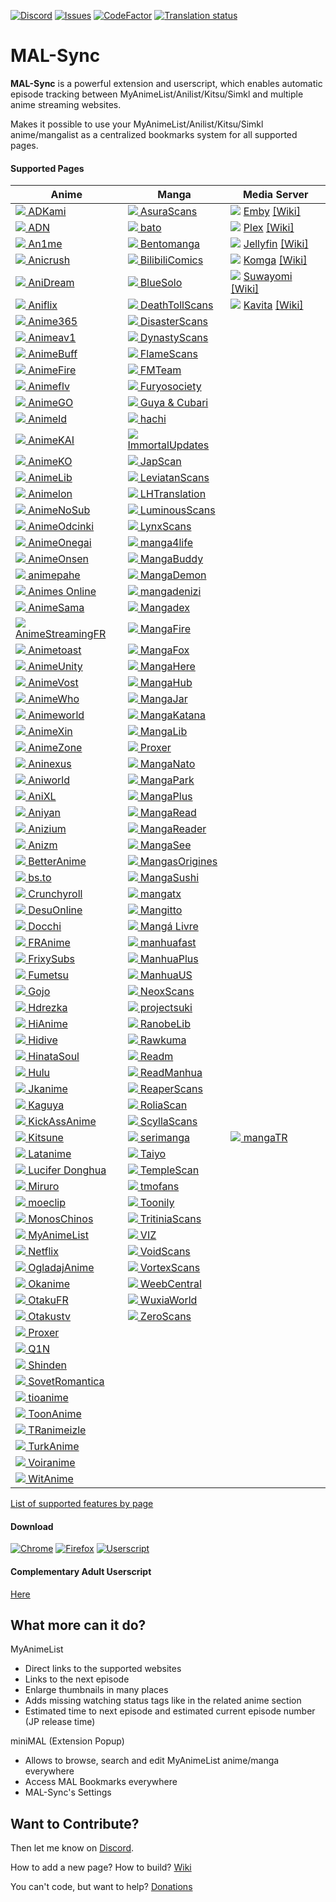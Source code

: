 [![Discord](https://img.shields.io/discord/358599430502481920.svg?style=flat-square&logo=discord&label=Chat%20%2F%20Support&colorB=7289DA)](https://discord.com/invite/cTH4yaw)
[![Issues](https://img.shields.io/github/issues/MALSync/MALSync.svg?style=flat-square&logo=github&logoColor=white)](https://github.com/MALSync/MALSync/issues)
[![CodeFactor](https://www.codefactor.io/repository/github/MALSync/MALSync/badge)](https://www.codefactor.io/repository/github/MALSync/MALSync)
[![Translation status](https://translate.malsync.moe/widgets/mal-sync/-/extension/svg-badge.svg)](https://translate.malsync.moe/engage/mal-sync/)

# MAL-Sync

**MAL-Sync** is a powerful extension and userscript, which enables automatic episode tracking between MyAnimeList/Anilist/Kitsu/Simkl and multiple anime streaming websites.

Makes it possible to use your MyAnimeList/Anilist/Kitsu/Simkl anime/mangalist as a centralized bookmarks system for all supported pages.

#### **Supported Pages** <a id="anchor-link"></a>

<!--pages-->
  <table>
    <thead>
      <tr>
        <th>Anime</th>
        <th>Manga</th>
        <th>Media Server</th>
      </tr>
    </thead>
    <tbody>
      <tr>
                <td><a href="https://www.adkami.com/"><img src="https://favicon.malsync.moe/?domain=https://www.adkami.com/"> ADKami</a></td>
                <td><a href="https://asuratoon.com"><img src="https://favicon.malsync.moe/?domain=https://asuratoon.com"> AsuraScans</a></td>
                <td><a href="http://app.emby.media"><img src="https://favicon.malsync.moe/?domain=app.emby.media"></a> <a href="http://app.emby.media">Emby</a> <a href="https://github.com/MALSync/MALSync/wiki/Emby-Plex#emby">[Wiki]</a></td>
              </tr><tr>
                <td><a href="https://animationdigitalnetwork.com"><img src="https://favicon.malsync.moe/?domain=https://animationdigitalnetwork.com"> ADN</a></td>
                <td><a href="https://bato.to"><img src="https://favicon.malsync.moe/?domain=https://bato.to"> bato</a></td>
                <td><a href="http://app.plex.tv"><img src="https://favicon.malsync.moe/?domain=http://app.plex.tv"></a> <a href="http://app.plex.tv">Plex</a> <a href="https://github.com/MALSync/MALSync/wiki/Emby-Plex#plex">[Wiki]</a></td>
              </tr><tr>
                <td><a href="https://an1me.to"><img src="https://favicon.malsync.moe/?domain=https://an1me.to"> An1me</a></td>
                <td><a href="https://bentomanga.com"><img src="https://favicon.malsync.moe/?domain=https://bentomanga.com"> Bentomanga</a></td>
                <td><a href="https://jellyfin.org/"><img src="https://favicon.malsync.moe/?domain=https://jellyfin.org/"></a> <a href="https://jellyfin.org/">Jellyfin</a> <a href="https://github.com/MALSync/MALSync/wiki/Emby-Plex#jellyfin">[Wiki]</a></td>
              </tr><tr>
                <td><a href="https://anicrush.to"><img src="https://favicon.malsync.moe/?domain=https://anicrush.to"> Anicrush</a></td>
                <td><a href="https://manga.bilibili.com"><img src="https://favicon.malsync.moe/?domain=https://manga.bilibili.com"> BilibiliComics</a></td>
                <td><a href="https://komga.org/"><img src="https://favicon.malsync.moe/?domain=https://komga.org/"></a> <a href="https://komga.org/">Komga</a> <a href="https://github.com/MALSync/MALSync/wiki/Emby-Plex#komga">[Wiki]</a></td>
              </tr><tr>
                <td><a href="https://anidream.cc"><img src="https://favicon.malsync.moe/?domain=https://anidream.cc"> AniDream</a></td>
                <td><a href="https://www.bluesolo.org"><img src="https://favicon.malsync.moe/?domain=https://www.bluesolo.org"> BlueSolo</a></td>
                <td><a href="https://suwayomi.org/"><img src="https://favicon.malsync.moe/?domain=https://suwayomi-webui-preview.github.io/"></a> <a href="https://suwayomi.org/">Suwayomi</a> <a href="https://github.com/MALSync/MALSync/wiki/Emby-Plex#suwayomi">[Wiki]</a></td>
              </tr><tr>
                <td><a href="https://aniflix.cc"><img src="https://favicon.malsync.moe/?domain=https://aniflix.cc"> Aniflix</a></td>
                <td><a href="https://reader.deathtollscans.net"><img src="https://favicon.malsync.moe/?domain=https://reader.deathtollscans.net"> DeathTollScans</a></td>
                <td><a href="https://www.kavitareader.com/"><img src="https://favicon.malsync.moe/?domain=https://www.kavitareader.com/"></a> <a href="https://www.kavitareader.com/">Kavita</a> <a href="https://github.com/MALSync/MALSync/wiki/Emby-Plex#kavita">[Wiki]</a></td>
              </tr><tr>
                <td><a href="https://smotret-anime.org"><img src="https://favicon.malsync.moe/?domain=https://smotret-anime.org"> Anime365</a></td>
                <td><a href="https://disasterscans.com"><img src="https://favicon.malsync.moe/?domain=https://disasterscans.com"> DisasterScans</a></td>
                <td></td>
              </tr><tr>
                <td><a href="https://animeav1.com"><img src="https://favicon.malsync.moe/?domain=https://animeav1.com"> Animeav1</a></td>
                <td><a href="https://dynasty-scans.com"><img src="https://favicon.malsync.moe/?domain=https://dynasty-scans.com"> DynastyScans</a></td>
                <td></td>
              </tr><tr>
                <td><a href="https://animebuff.ru"><img src="https://favicon.malsync.moe/?domain=https://animebuff.ru"> AnimeBuff</a></td>
                <td><a href="https://flamecomics.xyz"><img src="https://favicon.malsync.moe/?domain=https://flamecomics.xyz"> FlameScans</a></td>
                <td></td>
              </tr><tr>
                <td><a href="https://animefire.net"><img src="https://favicon.malsync.moe/?domain=https://animefire.net"> AnimeFire</a></td>
                <td><a href="https://fmteam.fr"><img src="https://favicon.malsync.moe/?domain=https://fmteam.fr"> FMTeam</a></td>
                <td></td>
              </tr><tr>
                <td><a href="https://animeflv.net"><img src="https://favicon.malsync.moe/?domain=https://animeflv.net"> Animeflv</a></td>
                <td><a href="https://furyosociety.com/"><img src="https://favicon.malsync.moe/?domain=https://furyosociety.com/"> Furyosociety</a></td>
                <td></td>
              </tr><tr>
                <td><a href="https://animego.org"><img src="https://favicon.malsync.moe/?domain=https://animego.org"> AnimeGO</a></td>
                <td><a href="https://guya.moe"><img src="https://favicon.malsync.moe/?domain=https://guya.moe"> Guya & Cubari</a></td>
                <td></td>
              </tr><tr>
                <td><a href="https://www.animeid.tv"><img src="https://favicon.malsync.moe/?domain=https://www.animeid.tv"> AnimeId</a></td>
                <td><a href="https://hachi.moe"><img src="https://favicon.malsync.moe/?domain=https://hachi.moe"> hachi</a></td>
                <td></td>
              </tr><tr>
                <td><a href="https://animekai.bz"><img src="https://favicon.malsync.moe/?domain=https://animekai.bz"> AnimeKAI</a></td>
                <td><a href="https://immortalupdates.com"><img src="https://favicon.malsync.moe/?domain=https://immortalupdates.com"> ImmortalUpdates</a></td>
                <td></td>
              </tr><tr>
                <td><a href="https://animeko.co"><img src="https://favicon.malsync.moe/?domain=https://animeko.co"> AnimeKO</a></td>
                <td><a href="https://www.japscan.ws"><img src="https://favicon.malsync.moe/?domain=https://www.japscan.ws"> JapScan</a></td>
                <td></td>
              </tr><tr>
                <td><a href="https://anilib.me"><img src="https://favicon.malsync.moe/?domain=https://anilib.me"> AnimeLib</a></td>
                <td><a href="https://lscomic.com"><img src="https://favicon.malsync.moe/?domain=https://lscomic.com"> LeviatanScans</a></td>
                <td></td>
              </tr><tr>
                <td><a href="https://www.animelon.com"><img src="https://favicon.malsync.moe/?domain=https://www.animelon.com"> Animelon</a></td>
                <td><a href="https://lhtranslation.net"><img src="https://favicon.malsync.moe/?domain=https://lhtranslation.net"> LHTranslation</a></td>
                <td></td>
              </tr><tr>
                <td><a href="https://animenosub.to"><img src="https://favicon.malsync.moe/?domain=https://animenosub.to"> AnimeNoSub</a></td>
                <td><a href="https://luminous-scans.com"><img src="https://favicon.malsync.moe/?domain=https://luminous-scans.com"> LuminousScans</a></td>
                <td></td>
              </tr><tr>
                <td><a href="https://anime-odcinki.pl"><img src="https://favicon.malsync.moe/?domain=https://anime-odcinki.pl"> AnimeOdcinki</a></td>
                <td><a href="https://lynxscans.com"><img src="https://favicon.malsync.moe/?domain=https://lynxscans.com"> LynxScans</a></td>
                <td></td>
              </tr><tr>
                <td><a href="https://www.animeonegai.com"><img src="https://favicon.malsync.moe/?domain=https://www.animeonegai.com"> AnimeOnegai</a></td>
                <td><a href="https://manga4life.com"><img src="https://favicon.malsync.moe/?domain=https://manga4life.com"> manga4life</a></td>
                <td></td>
              </tr><tr>
                <td><a href="https://animeonsen.xyz"><img src="https://favicon.malsync.moe/?domain=https://animeonsen.xyz"> AnimeOnsen</a></td>
                <td><a href="https://mangabuddy.com"><img src="https://favicon.malsync.moe/?domain=https://mangabuddy.com"> MangaBuddy</a></td>
                <td></td>
              </tr><tr>
                <td><a href="https://animepahe.com"><img src="https://favicon.malsync.moe/?domain=https://animepahe.com"> animepahe</a></td>
                <td><a href="https://demonicscans.org"><img src="https://favicon.malsync.moe/?domain=https://demonicscans.org"> MangaDemon</a></td>
                <td></td>
              </tr><tr>
                <td><a href="https://animesonline.in"><img src="https://favicon.malsync.moe/?domain=https://animesonline.in"> Animes Online</a></td>
                <td><a href="https://www.mangadenizi.net"><img src="https://favicon.malsync.moe/?domain=https://www.mangadenizi.net"> mangadenizi</a></td>
                <td></td>
              </tr><tr>
                <td><a href="https://anime-sama.fr"><img src="https://favicon.malsync.moe/?domain=https://anime-sama.fr"> AnimeSama</a></td>
                <td><a href="https://www.mangadex.org"><img src="https://favicon.malsync.moe/?domain=https://www.mangadex.org"> Mangadex</a></td>
                <td></td>
              </tr><tr>
                <td><a href="https://beta.animestreamingfr.fr"><img src="https://favicon.malsync.moe/?domain=https://beta.animestreamingfr.fr"> AnimeStreamingFR</a></td>
                <td><a href="https://mangafire.to"><img src="https://favicon.malsync.moe/?domain=https://mangafire.to"> MangaFire</a></td>
                <td></td>
              </tr><tr>
                <td><a href="https://www.animetoast.cc"><img src="https://favicon.malsync.moe/?domain=https://www.animetoast.cc"> Animetoast</a></td>
                <td><a href="https://fanfox.net"><img src="https://favicon.malsync.moe/?domain=https://fanfox.net"> MangaFox</a></td>
                <td></td>
              </tr><tr>
                <td><a href="https://animeunity.it"><img src="https://favicon.malsync.moe/?domain=https://animeunity.it"> AnimeUnity</a></td>
                <td><a href="http://www.mangahere.cc"><img src="https://favicon.malsync.moe/?domain=http://www.mangahere.cc"> MangaHere</a></td>
                <td></td>
              </tr><tr>
                <td><a href="https://animevost.org"><img src="https://favicon.malsync.moe/?domain=https://animevost.org"> AnimeVost</a></td>
                <td><a href="https://mangahub.io"><img src="https://favicon.malsync.moe/?domain=https://mangahub.io"> MangaHub</a></td>
                <td></td>
              </tr><tr>
                <td><a href="https://animewho.com"><img src="https://favicon.malsync.moe/?domain=https://animewho.com"> AnimeWho</a></td>
                <td><a href="https://mangajar.pro"><img src="https://favicon.malsync.moe/?domain=https://mangajar.pro"> MangaJar</a></td>
                <td></td>
              </tr><tr>
                <td><a href="https://www.animeworld.tv"><img src="https://favicon.malsync.moe/?domain=https://www.animeworld.tv"> Animeworld</a></td>
                <td><a href="http://mangakatana.com"><img src="https://favicon.malsync.moe/?domain=http://mangakatana.com"> MangaKatana</a></td>
                <td></td>
              </tr><tr>
                <td><a href="https://animexin.vip"><img src="https://favicon.malsync.moe/?domain=https://animexin.vip"> AnimeXin</a></td>
                <td><a href="https://mangalib.me"><img src="https://favicon.malsync.moe/?domain=https://mangalib.me"> MangaLib</a></td>
                <td></td>
              </tr><tr>
                <td><a href="https://www.animezone.pl"><img src="https://favicon.malsync.moe/?domain=https://www.animezone.pl"> AnimeZone</a></td>
                <td><a href="https://proxer.me"><img src="https://favicon.malsync.moe/?domain=https://proxer.me"> Proxer</a></td>
                <td></td>
              </tr><tr>
                <td><a href="https://aninexus.to"><img src="https://favicon.malsync.moe/?domain=https://aninexus.to"> Aninexus</a></td>
                <td><a href="https://manganato.gg"><img src="https://favicon.malsync.moe/?domain=https://manganato.gg"> MangaNato</a></td>
                <td></td>
              </tr><tr>
                <td><a href="https://aniworld.to"><img src="https://favicon.malsync.moe/?domain=https://aniworld.to"> Aniworld</a></td>
                <td><a href="https://mangapark.to"><img src="https://favicon.malsync.moe/?domain=https://mangapark.to"> MangaPark</a></td>
                <td></td>
              </tr><tr>
                <td><a href="https://anixl.to"><img src="https://favicon.malsync.moe/?domain=https://anixl.to"> AniXL</a></td>
                <td><a href="https://mangaplus.shueisha.co.jp"><img src="https://favicon.malsync.moe/?domain=https://mangaplus.shueisha.co.jp"> MangaPlus</a></td>
                <td></td>
              </tr><tr>
                <td><a href="https://aniyan.net"><img src="https://favicon.malsync.moe/?domain=https://aniyan.net"> Aniyan</a></td>
                <td><a href="https://www.mangaread.org"><img src="https://favicon.malsync.moe/?domain=https://www.mangaread.org"> MangaRead</a></td>
                <td></td>
              </tr><tr>
                <td><a href="https://anizium.co"><img src="https://favicon.malsync.moe/?domain=https://anizium.co"> Anizium</a></td>
                <td><a href="https://mangareader.to"><img src="https://favicon.malsync.moe/?domain=https://mangareader.to"> MangaReader</a></td>
                <td></td>
              </tr><tr>
                <td><a href="https://anizm.net"><img src="https://favicon.malsync.moe/?domain=https://anizm.net"> Anizm</a></td>
                <td><a href="https://mangasee123.com"><img src="https://favicon.malsync.moe/?domain=https://mangasee123.com"> MangaSee</a></td>
                <td></td>
              </tr><tr>
                <td><a href="https://betteranime.net"><img src="https://favicon.malsync.moe/?domain=https://betteranime.net"> BetterAnime</a></td>
                <td><a href="https://mangas-origines.fr/"><img src="https://favicon.malsync.moe/?domain=https://mangas-origines.fr/"> MangasOrigines</a></td>
                <td></td>
              </tr><tr>
                <td><a href="https://bs.to"><img src="https://favicon.malsync.moe/?domain=https://bs.to"> bs.to</a></td>
                <td><a href="https://mangasushi.net"><img src="https://favicon.malsync.moe/?domain=https://mangasushi.net"> MangaSushi</a></td>
                <td></td>
              </tr><tr>
                <td><a href="https://www.crunchyroll.com"><img src="https://favicon.malsync.moe/?domain=https://www.crunchyroll.com"> Crunchyroll</a></td>
                <td><a href="https://mangatx.com"><img src="https://favicon.malsync.moe/?domain=https://mangatx.com"> mangatx</a></td>
                <td></td>
              </tr><tr>
                <td><a href="https://desu-online.pl"><img src="https://favicon.malsync.moe/?domain=https://desu-online.pl"> DesuOnline</a></td>
                <td><a href="https://mangtto.com"><img src="https://favicon.malsync.moe/?domain=https://mangtto.com"> Mangitto</a></td>
                <td></td>
              </tr><tr>
                <td><a href="https://docchi.pl"><img src="https://favicon.malsync.moe/?domain=https://docchi.pl"> Docchi</a></td>
                <td><a href="https://mangalivre.net"><img src="https://favicon.malsync.moe/?domain=https://mangalivre.net"> Mangá Livre</a></td>
                <td></td>
              </tr><tr>
                <td><a href="https://franime.fr"><img src="https://favicon.malsync.moe/?domain=https://franime.fr"> FRAnime</a></td>
                <td><a href="https://manhuafast.com"><img src="https://favicon.malsync.moe/?domain=https://manhuafast.com"> manhuafast</a></td>
                <td></td>
              </tr><tr>
                <td><a href="https://frixysubs.pl"><img src="https://favicon.malsync.moe/?domain=https://frixysubs.pl"> FrixySubs</a></td>
                <td><a href="https://manhuaplus.com"><img src="https://favicon.malsync.moe/?domain=https://manhuaplus.com"> ManhuaPlus</a></td>
                <td></td>
              </tr><tr>
                <td><a href="https://fumetsu.pl"><img src="https://favicon.malsync.moe/?domain=https://fumetsu.pl"> Fumetsu</a></td>
                <td><a href="https://manhuaus.com"><img src="https://favicon.malsync.moe/?domain=https://manhuaus.com"> ManhuaUS</a></td>
                <td></td>
              </tr><tr>
                <td><a href="https://animetsu.cc"><img src="https://favicon.malsync.moe/?domain=https://animetsu.cc"> Gojo</a></td>
                <td><a href="https://neoxscans.com/"><img src="https://favicon.malsync.moe/?domain=https://neoxscans.com/"> NeoxScans</a></td>
                <td></td>
              </tr><tr>
                <td><a href="https://hdrezka.ag"><img src="https://favicon.malsync.moe/?domain=https://hdrezka.ag"> Hdrezka</a></td>
                <td><a href="https://projectsuki.com"><img src="https://favicon.malsync.moe/?domain=https://projectsuki.com"> projectsuki</a></td>
                <td></td>
              </tr><tr>
                <td><a href="https://hianime.to"><img src="https://favicon.malsync.moe/?domain=https://hianime.to"> HiAnime</a></td>
                <td><a href="https://ranobelib.me"><img src="https://favicon.malsync.moe/?domain=https://ranobelib.me"> RanobeLib</a></td>
                <td></td>
              </tr><tr>
                <td><a href="https://www.hidive.com"><img src="https://favicon.malsync.moe/?domain=https://www.hidive.com"> Hidive</a></td>
                <td><a href="https://rawkuma.com"><img src="https://favicon.malsync.moe/?domain=https://rawkuma.com"> Rawkuma</a></td>
                <td></td>
              </tr><tr>
                <td><a href="https://hinatasoul.com"><img src="https://favicon.malsync.moe/?domain=https://hinatasoul.com"> HinataSoul</a></td>
                <td><a href="https://readm.today"><img src="https://favicon.malsync.moe/?domain=https://readm.today"> Readm</a></td>
                <td></td>
              </tr><tr>
                <td><a href="https://www.hulu.com"><img src="https://favicon.malsync.moe/?domain=https://www.hulu.com"> Hulu</a></td>
                <td><a href="https://readmanhua.net"><img src="https://favicon.malsync.moe/?domain=https://readmanhua.net"> ReadManhua</a></td>
                <td></td>
              </tr><tr>
                <td><a href="https://jkanime.net"><img src="https://favicon.malsync.moe/?domain=https://jkanime.net"> Jkanime</a></td>
                <td><a href="https://reaperscans.com"><img src="https://favicon.malsync.moe/?domain=https://reaperscans.com"> ReaperScans</a></td>
                <td></td>
              </tr><tr>
                <td><a href="https://kaguya.app"><img src="https://favicon.malsync.moe/?domain=https://kaguya.app"> Kaguya</a></td>
                <td><a href="https://roliascan.com"><img src="https://favicon.malsync.moe/?domain=https://roliascan.com"> RoliaScan</a></td>
                <td></td>
              </tr><tr>
                <td><a href="https://kickassanime.am"><img src="https://favicon.malsync.moe/?domain=https://kickassanime.am"> KickAssAnime</a></td>
                <td><a href="https://scyllacomics.xyz"><img src="https://favicon.malsync.moe/?domain=https://scyllacomics.xyz"> ScyllaScans</a></td>
                <td></td>
              </tr><tr>
                <td><a href="https://beta.kitsune.tv"><img src="https://favicon.malsync.moe/?domain=https://beta.kitsune.tv"> Kitsune</a></td>
                <td><a href="https://serimanga.com"><img src="https://favicon.malsync.moe/?domain=https://serimanga.com"> serimanga</a></td>
                <td><a href="https://manga-tr.com"><img src="https://favicon.malsync.moe/?domain=https://manga-tr.com"> mangaTR</a></td>
              </tr><tr>
                <td><a href="https://latanime.org"><img src="https://favicon.malsync.moe/?domain=https://latanime.org"> Latanime</a></td>
                <td><a href="https://taiyo.moe"><img src="https://favicon.malsync.moe/?domain=https://taiyo.moe"> Taiyo</a></td>
                <td></td>
              </tr><tr>
                <td><a href="https://luciferdonghua.in"><img src="https://favicon.malsync.moe/?domain=https://luciferdonghua.in"> Lucifer Donghua</a></td>
                <td><a href="https://templescan.net"><img src="https://favicon.malsync.moe/?domain=https://templescan.net"> TempleScan</a></td>
                <td></td>
              </tr><tr>
                <td><a href="https://www.miruro.to"><img src="https://favicon.malsync.moe/?domain=https://www.miruro.to"> Miruro</a></td>
                <td><a href="https://zonatmo.com"><img src="https://favicon.malsync.moe/?domain=https://zonatmo.com"> tmofans</a></td>
                <td></td>
              </tr><tr>
                <td><a href="https://moeclip.com"><img src="https://favicon.malsync.moe/?domain=https://moeclip.com"> moeclip</a></td>
                <td><a href="https://toonily.com"><img src="https://favicon.malsync.moe/?domain=https://toonily.com"> Toonily</a></td>
                <td></td>
              </tr><tr>
                <td><a href="https://monoschinos2.com"><img src="https://favicon.malsync.moe/?domain=https://monoschinos2.com"> MonosChinos</a></td>
                <td><a href="https://tritinia.com"><img src="https://favicon.malsync.moe/?domain=https://tritinia.com"> TritiniaScans</a></td>
                <td></td>
              </tr><tr>
                <td><a href="https://myanimelist.net"><img src="https://favicon.malsync.moe/?domain=https://myanimelist.net"> MyAnimeList</a></td>
                <td><a href="https://www.viz.com"><img src="https://favicon.malsync.moe/?domain=https://www.viz.com"> VIZ</a></td>
                <td></td>
              </tr><tr>
                <td><a href="https://www.netflix.com"><img src="https://favicon.malsync.moe/?domain=https://www.netflix.com"> Netflix</a></td>
                <td><a href="https://hivetoons.org"><img src="https://favicon.malsync.moe/?domain=https://hivetoons.org"> VoidScans</a></td>
                <td></td>
              </tr><tr>
                <td><a href="https://ogladajanime.pl"><img src="https://favicon.malsync.moe/?domain=https://ogladajanime.pl"> OgladajAnime</a></td>
                <td><a href="https://vortexscans.org"><img src="https://favicon.malsync.moe/?domain=https://vortexscans.org"> VortexScans</a></td>
                <td></td>
              </tr><tr>
                <td><a href="https://okanime.tv"><img src="https://favicon.malsync.moe/?domain=https://okanime.tv"> Okanime</a></td>
                <td><a href="https://weebcentral.com"><img src="https://favicon.malsync.moe/?domain=https://weebcentral.com"> WeebCentral</a></td>
                <td></td>
              </tr><tr>
                <td><a href="https://otakufr.cc"><img src="https://favicon.malsync.moe/?domain=https://otakufr.cc"> OtakuFR</a></td>
                <td><a href="https://wuxiaworld.site"><img src="https://favicon.malsync.moe/?domain=https://wuxiaworld.site"> WuxiaWorld</a></td>
                <td></td>
              </tr><tr>
                <td><a href="https://www.otakustv.com"><img src="https://favicon.malsync.moe/?domain=https://www.otakustv.com"> Otakustv</a></td>
                <td><a href="https://zeroscans.com"><img src="https://favicon.malsync.moe/?domain=https://zeroscans.com"> ZeroScans</a></td>
                <td></td>
              </tr><tr>
                <td><a href="https://proxer.me"><img src="https://favicon.malsync.moe/?domain=https://proxer.me"> Proxer</a></td>
                <td></td>
                <td></td>
              </tr><tr>
                <td><a href="https://q1n.net"><img src="https://favicon.malsync.moe/?domain=https://q1n.net"> Q1N</a></td>
                <td></td>
                <td></td>
              </tr><tr>
                <td><a href="https://shinden.pl"><img src="https://favicon.malsync.moe/?domain=https://shinden.pl"> Shinden</a></td>
                <td></td>
                <td></td>
              </tr><tr>
                <td><a href="https://sovetromantica.com"><img src="https://favicon.malsync.moe/?domain=https://sovetromantica.com"> SovetRomantica</a></td>
                <td></td>
                <td></td>
              </tr><tr>
                <td><a href="https://tioanime.com"><img src="https://favicon.malsync.moe/?domain=https://tioanime.com"> tioanime</a></td>
                <td></td>
                <td></td>
              </tr><tr>
                <td><a href="https://vvww.toonanime.cc"><img src="https://favicon.malsync.moe/?domain=https://vvww.toonanime.cc"> ToonAnime</a></td>
                <td></td>
                <td></td>
              </tr><tr>
                <td><a href="https://www.tranimeizle.net/"><img src="https://favicon.malsync.moe/?domain=https://www.tranimeizle.net/"> TRanimeizle</a></td>
                <td></td>
                <td></td>
              </tr><tr>
                <td><a href="https://www.turkanime.co"><img src="https://favicon.malsync.moe/?domain=https://www.turkanime.co"> TurkAnime</a></td>
                <td></td>
                <td></td>
              </tr><tr>
                <td><a href="https://voiranime.com"><img src="https://favicon.malsync.moe/?domain=https://voiranime.com"> Voiranime</a></td>
                <td></td>
                <td></td>
              </tr><tr>
                <td><a href="https://witanime.pics"><img src="https://favicon.malsync.moe/?domain=https://witanime.pics"> WitAnime</a></td>
                <td></td>
                <td></td>
              </tr>
    </tbody>
  </table>
  <!--/pages-->

[List of supported features by page](pages.md)

#### **Download**

[![Chrome](https://img.shields.io/chrome-web-store/users/kekjfbackdeiabghhcdklcdoekaanoel.svg?style=flat-square&label=Chrome&logo=google%20chrome&logoColor=white)](https://chrome.google.com/webstore/detail/mal-sync/kekjfbackdeiabghhcdklcdoekaanoel?hl=en)
[![Firefox](https://img.shields.io/amo/users/mal-sync.svg?style=flat-square&label=Firefox&logo=firefox&logoColor=white)](https://addons.mozilla.org/en-US/firefox/addon/mal-sync)
[![Userscript](https://img.shields.io/badge/Userscript-Download-brightgreen.svg?style=flat-square&label=Userscript&logo=javascript&logoColor=white)](https://github.com/MALSync/MALSync/releases/latest/download/malsync.user.js)

#### **Complementary Adult Userscript**

[Here](src/pages-adult/README.md)

## What more can it do?

MyAnimeList

- Direct links to the supported websites
- Links to the next episode
- Enlarge thumbnails in many places
- Adds missing watching status tags like in the related anime section
- Estimated time to next episode and estimated current episode number (JP release time)

miniMAL (Extension Popup)

- Allows to browse, search and edit MyAnimeList anime/manga everywhere
- Access MAL Bookmarks everywhere
- MAL-Sync's Settings

## Want to Contribute?

Then let me know on [Discord](https://discord.com/invite/cTH4yaw).

How to add a new page? How to build? [Wiki](https://github.com/MALSync/MALSync/wiki/Build)

You can't code, but want to help? [Donations](https://github.com/MALSync/MALSync/wiki/Donations)

